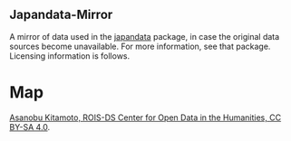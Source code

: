 ## Japandata-Mirror

A mirror of data used in the [japandata](github.com/passaglia/japandata) package, in case the original data sources become unavailable. For more information, see that package. Licensing information is follows.

# Map

[Asanobu Kitamoto, ROIS-DS Center for Open Data in the Humanities, CC BY-SA 4.0](https://geoshape.ex.nii.ac.jp/city/choropleth/).